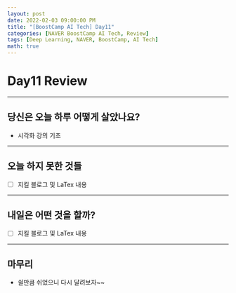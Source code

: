 ```yaml
---
layout: post
date: 2022-02-03 09:00:00 PM
title: "[BoostCamp AI Tech] Day11"
categories: [NAVER BoostCamp AI Tech, Review]
tags: [Deep Learning, NAVER, BoostCamp, AI Tech]
math: true
---
```


# Day11 Review

---

## 당신은 오늘 하루 어떻게 살았나요?
- 시각화 강의 기초

---

## 오늘 하지 못한 것들
- [ ] 지킬 블로그 및 LaTex 내용

---

## 내일은 어떤 것을 할까?
- [ ] 지킬 블로그 및 LaTex 내용

---

## 마무리
- 쉴만큼 쉬었으니 다시 달려보자~~
